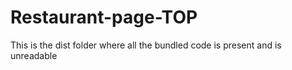# Restaurant-page-TOP

This is the dist folder where all the bundled code is present and is unreadable
